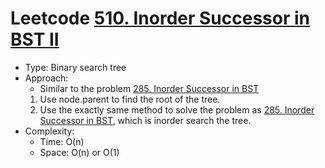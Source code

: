 # Leetcode [510. Inorder Successor in BST II](https://leetcode.com/problems/inorder-successor-in-bst-ii/)
- Type: Binary search tree
- Approach:
	- Similar to the problem [285. Inorder Successor in BST](https://leetcode.com/problems/inorder-successor-in-bst/)
	1. Use node.parent to find the root of the tree.
	2. Use the exactly same method to solve the problem as [285. Inorder Successor in BST](https://leetcode.com/problems/inorder-successor-in-bst/), which is inorder search the tree.
- Complexity:
	- Time: O(n)
	- Space: O(n) or O(1)